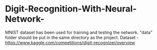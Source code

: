 # Digit-Recognition-With-Neural-Network-

MNIST dataset has been used for training and testing the network.
"data" folder should be put in the same directory as the project.
Dataset - https://www.kaggle.com/competitions/digit-recognizer/overview
